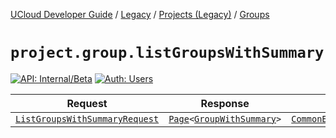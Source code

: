 [UCloud Developer Guide](/docs/developer-guide/README.md) / [Legacy](/docs/developer-guide/legacy/README.md) / [Projects (Legacy)](/docs/developer-guide/legacy/projects-legacy/README.md) / [Groups](/docs/developer-guide/legacy/projects-legacy/groups.md)

# `project.group.listGroupsWithSummary`

[![API: Internal/Beta](https://img.shields.io/static/v1?label=API&message=Internal/Beta&color=red&style=flat-square)](/docs/developer-guide/core/api-conventions.md)
[![Auth: Users](https://img.shields.io/static/v1?label=Auth&message=Users&color=informational&style=flat-square)](/docs/developer-guide/core/types.md#role)



| Request | Response | Error |
|---------|----------|-------|
|<code><a href='#listgroupswithsummaryrequest'>ListGroupsWithSummaryRequest</a></code>|<code><a href='/docs/reference/dk.sdu.cloud.Page.md'>Page</a>&lt;<a href='#groupwithsummary'>GroupWithSummary</a>&gt;</code>|<code><a href='/docs/reference/dk.sdu.cloud.CommonErrorMessage.md'>CommonErrorMessage</a></code>|



